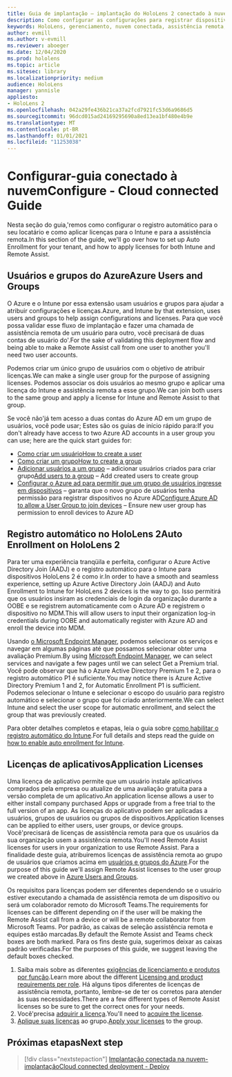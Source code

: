 ```yaml
---
title: Guia de implantação – implantação do HoloLens 2 conectado à nuvem em escala com assistência remota-configurar
description: Como configurar as configurações para registrar dispositivos do HoloLens em uma rede conectada na nuvem
keywords: HoloLens, gerenciamento, nuvem conectada, assistência remota, AAD, Azure AD, MDM, gerenciamento de dispositivo móvel
author: evmill
ms.author: v-evmill
ms.reviewer: aboeger
ms.date: 12/04/2020
ms.prod: hololens
ms.topic: article
ms.sitesec: library
ms.localizationpriority: medium
audience: HoloLens
manager: yannisle
appliesto:
- HoloLens 2
ms.openlocfilehash: 042a29fe436b21ca37a2fcd7921fc53d6a9686d5
ms.sourcegitcommit: 96dcd015ad24169295690a8ed13ea1bf480e4b9e
ms.translationtype: MT
ms.contentlocale: pt-BR
ms.lasthandoff: 01/01/2021
ms.locfileid: "11253038"
---
```

# <span data-ttu-id="87a02-104">Configurar-guia conectado à nuvem</span><span class="sxs-lookup"><span data-stu-id="87a02-104">Configure - Cloud connected Guide</span></span>

<span data-ttu-id="87a02-105">Nesta seção do guia,&#39;remos como configurar o registro automático para o seu locatário e como aplicar licenças para o Intune e para a assistência remota.</span><span class="sxs-lookup"><span data-stu-id="87a02-105">In this section of the guide, we&#39;ll go over how to set up Auto Enrollment for your tenant, and how to apply licenses for both Intune and Remote Assist.</span></span>

## <span data-ttu-id="87a02-106">Usuários e grupos do Azure</span><span class="sxs-lookup"><span data-stu-id="87a02-106">Azure Users and Groups</span></span>

<span data-ttu-id="87a02-107">O Azure e o Intune por essa extensão usam usuários e grupos para ajudar a atribuir configurações e licenças.</span><span class="sxs-lookup"><span data-stu-id="87a02-107">Azure, and Intune by that extension, uses users and groups to help assign configurations and licenses.</span></span> <span data-ttu-id="87a02-108">Para que você possa validar esse fluxo de implantação e fazer uma chamada de assistência remota de um usuário para outro, você precisará de duas contas de usuário do&#39;.</span><span class="sxs-lookup"><span data-stu-id="87a02-108">For the sake of validating this deployment flow and being able to make a Remote Assist call from one user to another you&#39;ll need two user accounts.</span></span>

<span data-ttu-id="87a02-109">Podemos criar um único grupo de usuários com o objetivo de atribuir licenças.</span><span class="sxs-lookup"><span data-stu-id="87a02-109">We can make a single user group for the purpose of assigning licenses.</span></span> <span data-ttu-id="87a02-110">Podemos associar os dois usuários ao mesmo grupo e aplicar uma licença do Intune e assistência remota a esse grupo.</span><span class="sxs-lookup"><span data-stu-id="87a02-110">We can join both users to the same group and apply a license for Intune and Remote Assist to that group.</span></span>

<span data-ttu-id="87a02-111">Se você não&#39;já tem acesso a duas contas do Azure AD em um grupo de usuários, você pode usar; Estes são os guias de início rápido para:</span><span class="sxs-lookup"><span data-stu-id="87a02-111">If you don&#39;t already have access to two Azure AD accounts in a user group you can use; here are the quick start guides for:</span></span>

- [<span data-ttu-id="87a02-112">Como criar um usuário</span><span class="sxs-lookup"><span data-stu-id="87a02-112">How to create a user</span></span>](https://docs.microsoft.com/mem/intune/fundamentals/quickstart-create-user)
- [<span data-ttu-id="87a02-113">Como criar um grupo</span><span class="sxs-lookup"><span data-stu-id="87a02-113">How to create a group</span></span>](https://docs.microsoft.com/mem/intune/fundamentals/quickstart-create-group)
- <span data-ttu-id="87a02-114">[Adicionar usuários a um grupo](https://docs.microsoft.com/azure/active-directory/fundamentals/active-directory-groups-members-azure-portal) – adicionar usuários criados para criar grupo</span><span class="sxs-lookup"><span data-stu-id="87a02-114">[Add users to a group](https://docs.microsoft.com/azure/active-directory/fundamentals/active-directory-groups-members-azure-portal) – Add created users to create group</span></span>
- <span data-ttu-id="87a02-115">[Configurar o Azure ad para permitir que um grupo de usuários ingresse em dispositivos](https://docs.microsoft.com/azure/active-directory/devices/azureadjoin-plan#configure-your-device-settings) – garanta que o novo grupo de usuários tenha permissão para registrar dispositivos no Azure AD</span><span class="sxs-lookup"><span data-stu-id="87a02-115">[Configure Azure AD to allow a User Group to join devices](https://docs.microsoft.com/azure/active-directory/devices/azureadjoin-plan#configure-your-device-settings) – Ensure new user group has permission to enroll devices to Azure AD</span></span>

## <span data-ttu-id="87a02-116">Registro automático no HoloLens 2</span><span class="sxs-lookup"><span data-stu-id="87a02-116">Auto Enrollment on HoloLens 2</span></span>

<span data-ttu-id="87a02-117">Para ter uma experiência tranqüila e perfeita, configurar o Azure Active Directory Join (AADJ) e o registro automático para o Intune para dispositivos HoloLens 2 é como ir.</span><span class="sxs-lookup"><span data-stu-id="87a02-117">In order to have a smooth and seamless experience, setting up Azure Active Directory Join (AADJ) and Auto Enrollment to Intune for HoloLens 2 devices is the way to go.</span></span> <span data-ttu-id="87a02-118">Isso permitirá que os usuários insiram as credenciais de login da organização durante a OOBE e se registrem automaticamente com o Azure AD e registrem o dispositivo no MDM.</span><span class="sxs-lookup"><span data-stu-id="87a02-118">This will allow users to input their organization log-in credentials during OOBE and automatically register with Azure AD and enroll the device into MDM.</span></span>

<span data-ttu-id="87a02-119">Usando [o Microsoft Endpoint Manager](https://endpoint.microsoft.com/#home), podemos selecionar os serviços e navegar em algumas páginas até que possamos selecionar obter uma avaliação Premium.</span><span class="sxs-lookup"><span data-stu-id="87a02-119">By using [Microsoft Endpoint Manager](https://endpoint.microsoft.com/#home), we can select services and navigate a few pages until we can select Get a Premium trial.</span></span> <span data-ttu-id="87a02-120">Você pode observar que há o Azure Active Directory Premium 1 e 2, para o registro automático P1 é suficiente.</span><span class="sxs-lookup"><span data-stu-id="87a02-120">You may notice there is Azure Active Directory Premium 1 and 2, for Automatic Enrollment P1 is sufficient.</span></span> <span data-ttu-id="87a02-121">Podemos selecionar o Intune e selecionar o escopo do usuário para registro automático e selecionar o grupo que foi criado anteriormente.</span><span class="sxs-lookup"><span data-stu-id="87a02-121">We can select Intune and select the user scope for automatic enrollment, and select the group that was previously created.</span></span>

<span data-ttu-id="87a02-122">Para obter detalhes completos e etapas, leia o guia sobre [como habilitar o registro automático do Intune](https://docs.microsoft.com/mem/intune/enrollment/quickstart-setup-auto-enrollment).</span><span class="sxs-lookup"><span data-stu-id="87a02-122">For full details and steps read the guide on [how to enable auto enrollment for Intune](https://docs.microsoft.com/mem/intune/enrollment/quickstart-setup-auto-enrollment).</span></span>

## <span data-ttu-id="87a02-123">Licenças de aplicativos</span><span class="sxs-lookup"><span data-stu-id="87a02-123">Application Licenses</span></span>

<span data-ttu-id="87a02-124">Uma licença de aplicativo permite que um usuário instale aplicativos comprados pela empresa ou atualize de uma avaliação gratuita para a versão completa de um aplicativo.</span><span class="sxs-lookup"><span data-stu-id="87a02-124">An application license allows a user to either install company purchased Apps or upgrade from a free trial to the full version of an app.</span></span> <span data-ttu-id="87a02-125">As licenças do aplicativo podem ser aplicadas a usuários, grupos de usuários ou grupos de dispositivos.</span><span class="sxs-lookup"><span data-stu-id="87a02-125">Application licenses can be applied to either users, user groups, or device groups.</span></span> <span data-ttu-id="87a02-126">Você&#39;precisará de licenças de assistência remota para que os usuários da sua organização usem a assistência remota.</span><span class="sxs-lookup"><span data-stu-id="87a02-126">You&#39;ll need Remote Assist licenses for users in your organization to use Remote Assist.</span></span> <span data-ttu-id="87a02-127">Para a finalidade deste guia, atribuiremos licenças de assistência remota ao grupo de usuários que criamos acima em [usuários e grupos do Azure](hololens2-cloud-connected-configure.md#azure-users-and-groups).</span><span class="sxs-lookup"><span data-stu-id="87a02-127">For the purpose of this guide we'll assign Remote Assist licenses to the user group we created above in [Azure Users and Groups](hololens2-cloud-connected-configure.md#azure-users-and-groups).</span></span>

<span data-ttu-id="87a02-128">Os requisitos para licenças podem ser diferentes dependendo se o usuário estiver executando a chamada de assistência remota de um dispositivo ou será um colaborador remoto do Microsoft Teams.</span><span class="sxs-lookup"><span data-stu-id="87a02-128">The requirements for licenses can be different depending on if the user will be making the Remote Assist call from a device or will be a remote collaborator from Microsoft Teams.</span></span> <span data-ttu-id="87a02-129">Por padrão, as caixas de seleção assistência remota e equipes estão marcadas.</span><span class="sxs-lookup"><span data-stu-id="87a02-129">By default the Remote Assist and Teams check boxes are both marked.</span></span> <span data-ttu-id="87a02-130">Para os fins deste guia, sugerimos deixar as caixas padrão verificadas.</span><span class="sxs-lookup"><span data-stu-id="87a02-130">For the purposes of this guide, we suggest leaving the default boxes checked.</span></span>

1. <span data-ttu-id="87a02-131">Saiba mais sobre as diferentes [exigências de licenciamento e produtos por função](https://docs.microsoft.com/dynamics365/mixed-reality/remote-assist/requirements#licensing-and-product-requirements-per-role).</span><span class="sxs-lookup"><span data-stu-id="87a02-131">Learn more about the different [Licensing and product requirements per role](https://docs.microsoft.com/dynamics365/mixed-reality/remote-assist/requirements#licensing-and-product-requirements-per-role).</span></span> <span data-ttu-id="87a02-132">Há alguns tipos diferentes de licenças de assistência remota, portanto, lembre-se de ter os corretos para atender às suas necessidades.</span><span class="sxs-lookup"><span data-stu-id="87a02-132">There are a few different types of Remote Assist licenses so be sure to get the correct ones for your needs.</span></span>
2. <span data-ttu-id="87a02-133">Você&#39;precisa [adquirir a licença](https://docs.microsoft.com/dynamics365/mixed-reality/remote-assist/buy-remote-assist).</span><span class="sxs-lookup"><span data-stu-id="87a02-133">You&#39;ll need to [acquire the license](https://docs.microsoft.com/dynamics365/mixed-reality/remote-assist/buy-remote-assist).</span></span>
3. <span data-ttu-id="87a02-134">[Aplique suas licenças](https://docs.microsoft.com/dynamics365/mixed-reality/remote-assist/deploy-remote-assist) ao grupo.</span><span class="sxs-lookup"><span data-stu-id="87a02-134">[Apply your licenses](https://docs.microsoft.com/dynamics365/mixed-reality/remote-assist/deploy-remote-assist) to the group.</span></span>

## <span data-ttu-id="87a02-135">Próximas etapas</span><span class="sxs-lookup"><span data-stu-id="87a02-135">Next step</span></span>

> [!div class="nextstepaction"]
> [<span data-ttu-id="87a02-136">Implantação conectada na nuvem-implantação</span><span class="sxs-lookup"><span data-stu-id="87a02-136">Cloud connected deployment - Deploy</span></span>](hololens2-cloud-connected-deploy.md)